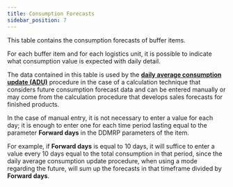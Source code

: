 ```yaml
---
title: Consumption Forecasts 
sidebar_position: 7
---
```

This table contains the consumption forecasts of buffer items.

For each buffer item and for each logistics unit, it is possible to indicate what consumption value is expected with daily detail.

The data contained in this table is used by the [**daily average consumption update (ADU)**](/docs/ddmrp/procedures/adu-update) procedure in the case of a calculation technique that considers future consumption forecast data and can be entered manually or may come from the calculation procedure that develops sales forecasts for finished products.

In the case of manual entry, it is not necessary to enter a value for each day; it is enough to enter one for each time period lasting equal to the parameter **Forward days** in the DDMRP parameters of the item.

For example, if **Forward days** is equal to 10 days, it will suffice to enter a value every 10 days equal to the total consumption in that period, since the daily average consumption update procedure, when using a mode regarding the future, will sum up the forecasts in that timeframe divided by **Forward days**.